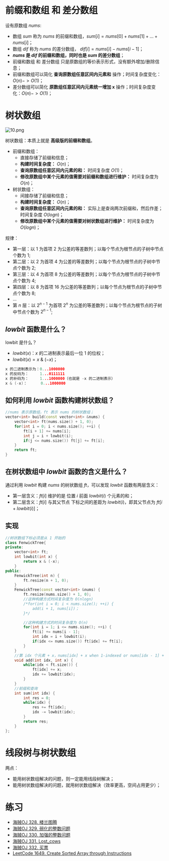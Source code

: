 # 前缀和数组 和 差分数组

设有原数组 $nums$:
- 数组 $sum$ 称为 $nums$ 的前缀和数组，$sum[i] = nums[0] + nums[1] + ... + nums[i]$；
- 数组 $dif$ 称为 $nums$ 的差分数组， $dif[i] = nums[i] - nums[i - 1]$；
- **$nums$ 是 $dif$ 的前缀和数组，同时也是 $sum$ 的差分数组**；
- 前缀和数组 和 差分数组 只是原数组的等价表示形式，没有额外增加/删除信息；
- 前缀和数组可以简化 **查询原数组任意区间内元素和** 操作；时间复杂度变化：$O(n)->O(1)$；
- 差分数组可以简化 **原数组任意区间内元素统一增加 x** 操作；时间复杂度变化：$O(n)->O(1)$；

# 树状数组

![10.png](http://localhost:8080/image/10)

树状数组：本质上就是 **高级版的前缀和数组**。
- 前缀和数组：
  - 直接存储了前缀和信息；
  - **构建时间复杂度：** $O(n)$；
  - **查询原数组任意区间内元素的和：** 时间复杂度 $O(1)$；
  - **修改原数组中某个元素的值需要对前缀和数组进行维护：** 时间复杂度为 $O(n)$；
- 树状数组：
  - 间接存储了前缀和信息；
  - **构建时间复杂度：** $O(n)$；
  - **查询原数组任意区间内元素的和：** 实际上是查询两次前缀和，然后作差；时间复杂度 $O(logn)$；
  - **修改原数组中某个元素的值需要对树状数组进行维护：** 时间复杂度为 $O(logn)$；

规律：
- 第一层：以 1 为首项 2 为公差的等差数列；以每个节点为根节点的子树中节点个数为 1;
- 第二层：以 2 为首项 4 为公差的等差数列；以每个节点为根节点的子树中节点个数为 2;
- 第三层：以 4 为首项 8 为公差的等差数列；以每个节点为根节点的子树中节点个数为 4;
- 第四层：以 8 为首项 16 为公差的等差数列；以每个节点为根节点的子树中节点个数为 8;
- ...
- 第 $n$ 层：以 $2^{n - 1}$ 为首项 $2^n$ 为公差的等差数列；以每个节点为根节点的子树中节点个数为 $2^{n - 1}$;

## $lowbit$ 函数是什么？

lowbit 是什么？
- $lowbit(x)$：$x$ 的二进制表示最后一位 $1$ 的位权；
- $lowbit(x) = x\ \&\ (-x)$；

```cpp
x 的二进制表示为：0...1000000
x 的反码为：     1...0111111
x 的补码为：     1...1000000（也就是 -x 的二进制表示）
x & (-x)：      0...1000000
```
## 如何利用 $lowbit$ 函数构建树状数组？

```cpp
//nums 表示原数组，ft 表示 nums 的树状数组；
vector<int> build(const vector<int> &nums) {
    vector<int> ft(nums.size() + 1, 0);
    for(int i = 0; i < nums.size(); ++i) {
        ft[i + 1] += nums[i];
        int j = i + lowbit(i);
        if(j <= nums.size()) ft[j] += ft[i];
    }
    return ft;
}
```

## 在树状数组中 $lowbit$ 函数的含义是什么？

通过利用 $lowbit$ 构建 $nums$ 的树状数组 $ft$，可以发现 $lowbit$ 函数有两层含义：
- 第一层含义：$ft[i]$ 维护的是 位置 $i$ 前面 $lowbit(i)$ 个元素的和；
- 第二层含义：$ft[i]$ 与其父节点 下标之间的差距为 $lowbit(i)$，即其父节点为 $ft[i + lowbit(i)]$；

## 实现

```cpp
//树状数组下标必须是从 1 开始的
class FenwickTree{
private:
    vector<int> ft;
    int lowbit(int x) {
        return x & (-x);
    }
public:
    FenwickTree(int n) {
        ft.resize(n + 1, 0);
    }
    FenwickTree(const vector<int> &nums) {
        ft.resize(nums.size() + 1, 0);
        //这种构建方式时间复杂度为 O(nlogn)
        /*for(int i = 0; i < nums.size(); ++i) {
            add(i + 1, nums[i])；
        }*/

        //这种构建方式的时间复杂度为 O(n)
        for(int i = 1; i <= nums.size(); ++i) {
            ft[i] += nums[i - 1];
            int idx = i + lowbit(i);
            if(idx <= nums.size()) ft[idx] += ft[i];
        }
    }
    //第 idx 个元素 + x，nums[idx] + x when 1-indexed or nums[idx - 1] + x when 0-indexed
    void add(int idx, int x) {
        while(idx < ft.size()) {
            ft[idx] += x;
            idx += lowbit(idx);
        }
    }
    //前缀和查询
    int sum(int idx) {
        int res = 0;
        while(idx) {
            res += ft[idx];
            idx -= lowbit(idx);
        }
        return res;
    }
};
```

# 线段树与树状数组

两点：
- 能用树状数组解决的问题，则一定能用线段树解决；
- 能用树状数组解决的问题，就用树状数组解决（效率更高，空间占用更少）；

# 练习

- [海贼OJ 328. 楼兰图腾](http://oj.haizeix.com/problem/328)
- [海贼OJ 329. 弱化的整数问题](http://oj.haizeix.com/problem/329)
- [海贼OJ 330. 加强的整数问题](http://oj.haizeix.com/problem/330)
- [海贼OJ 331. Lost_cows](http://oj.haizeix.com/problem/331)
- [海贼OJ 332. 买票](http://oj.haizeix.com/problem/332)
- [LeetCode 1649. Create Sorted Array through Instructions](https://leetcode.com/problems/create-sorted-array-through-instructions/)